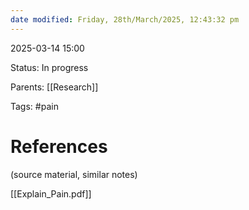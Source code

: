 ```yaml
---
date modified: Friday, 28th/March/2025, 12:43:32 pm
---
```

2025-03-14 15:00

Status: In progress

Parents: [[Research]]

Tags: #pain 



# References
(source material, similar notes)

[[Explain_Pain.pdf]]